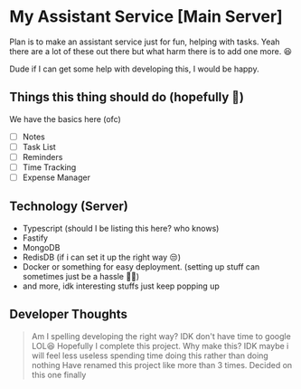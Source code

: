 # My Assistant Service [Main Server]

Plan is to make an assistant service just for fun, helping with tasks.
Yeah there are a lot of these out there but what harm there is to add one more. 😆

Dude if I can get some help with developing this, I would be happy.

## Things this thing should do (hopefully 🤣)

We have the basics here (ofc)

- [ ] Notes
- [ ] Task List
- [ ] Reminders
- [ ] Time Tracking
- [ ] Expense Manager

## Technology (Server)

- Typescript (should I be listing this here? who knows)
- Fastify
- MongoDB
- RedisDB (if i can set it up the right way 😒)
- Docker or something for easy deployment. (setting up stuff can sometimes just be a hassle 🤷‍♂️)
- and more, idk interesting stuffs just keep popping up

## Developer Thoughts

> Am I spelling developing the right way? IDK don't have time to google LOL😆
> Hopefully I complete this project.
> Why make this? IDK maybe i will feel less useless spending time doing this rather than doing nothing
> Have renamed this project like more than 3 times. Decided on this one finally
